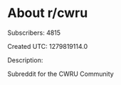# About r/cwru

Subscribers: 4815

Created UTC: 1279819114.0

Description:

Subreddit for the CWRU Community

